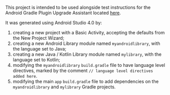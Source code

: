 This project is intended to be used alongside test instructions for the Android Gradle Plugin
Upgrade Assistant located [here]().

It was generated using Android Studio 4.0 by:

1. creating a new project with a Basic Activity, accepting the defaults from the New Project Wizard;
2. creating a new Android Library module named `myandroidlibrary`, with the language set to Java;
3. creating a new Java / Kotlin Library module named `mylibrary`, with the language set to Kotlin;
4. modifying the `myandroidlibrary` `build.gradle` file to have language level directives, marked
   by the comment `// language level directives added here`.
5. modifying the main `app` `build.gradle` file to add dependencies on the `myandroidlibrary` and
   `mylibrary` Gradle projects.